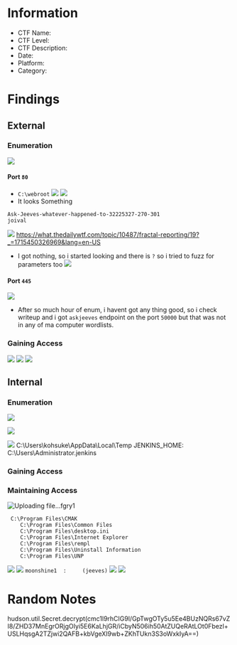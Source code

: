 # Information
- CTF Name: 
- CTF Level:
- CTF Description: 
- Date: 
- Platform: 
- Category: 

# Findings

## External
### Enumeration
![](https://i.imgur.com/xFjW9Ij.png)
#### Port `80`
- `C:\webroot`
![](https://i.imgur.com/kXSxrG5.png)
![](https://i.imgur.com/ZkTOSid.png)
- It looks Something
```
Ask-Jeeves-whatever-happened-to-32225327-270-301
joival
```
![](https://i.imgur.com/Ub9NjH7.png)
https://what.thedailywtf.com/topic/10487/fractal-reporting/19?_=1715450326969&lang=en-US
- I got nothing, so i started looking and there is `?` so i tried to fuzz for parameters too
![](https://i.imgur.com/ehP1Fwe.png)

#### Port `445`
![](https://i.imgur.com/ZMick0s.png)

- After so much hour of enum, i havent got any thing good, so i check writeup and i got `askjeeves` endpoint on the port `50000` but that was not in any of ma computer wordlists.
### Gaining Access
![](https://i.imgur.com/A470QMj.png)
![](https://i.imgur.com/A2UFiWG.png)
![](https://i.imgur.com/i5gdzvG.png)

## Internal
### Enumeration
![](https://i.imgur.com/fb0MV8B.png)

![](https://i.imgur.com/NreurSC.png)

![](https://i.imgur.com/fQJaJh6.png)
C:\Users\kohsuke\AppData\Local\Temp
JENKINS_HOME: C:\Users\Administrator\.jenkins
### Gaining Access


### Maintaining Access
![Uploading file...fgry1]()
```shell
 C:\Program Files\CMAK
    C:\Program Files\Common Files
    C:\Program Files\desktop.ini
    C:\Program Files\Internet Explorer
    C:\Program Files\rempl
    C:\Program Files\Uninstall Information
    C:\Program Files\UNP
```
![](https://i.imgur.com/y733gnv.png)
![](https://i.imgur.com/MJoUtvr.png)
` moonshine1  :     (jeeves) `
![](https://i.imgur.com/N1C5Jho.png)
![](https://i.imgur.com/BCae7N6.png)

# Random Notes
hudson.util.Secret.decrypt(cmc1l9rhCIG9l/GpTwgOTy5u5Ee4BUzNQRs67vZI8/ZHD37MnEgrORjgOIyi5E6KaLhjGR/iCbyN506ih50AtZUQeRAtLOt0Fbezl+USLHqsgA2TZjwi2QAFB+kbVgeXI9wb+ZKhTUkn3S3oWxkIyA==)